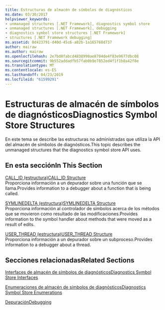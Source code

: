 ```yaml
---
title: Estructuras de almacén de símbolos de diagnósticos
ms.date: 03/30/2017
helpviewer_keywords:
- unmanaged structures [.NET Framework], diagnostics symbol store
- unmanaged structures [.NET Framework], debugging
- diagnostics symbol store structures [.NET Framework]
- structures [.NET Framework debugging]
ms.assetid: 0d423791-d40d-45c6-a82b-1a165768d737
author: mairaw
ms.author: mairaw
ms.openlocfilehash: 2e7bd0fabcd4838990ae8704de4f83e9677dbc08
ms.sourcegitcommit: 9b552addadfb57fab0b9e7852ed4f1f1b8a42f8e
ms.translationtype: MT
ms.contentlocale: es-ES
ms.lasthandoff: 04/23/2019
ms.locfileid: "61599291"
---
```

# <a name="diagnostics-symbol-store-structures"></a><span data-ttu-id="e0921-102">Estructuras de almacén de símbolos de diagnósticos</span><span class="sxs-lookup"><span data-stu-id="e0921-102">Diagnostics Symbol Store Structures</span></span>
<span data-ttu-id="e0921-103">En este tema se describe las estructuras no administradas que utiliza la API del almacén de símbolos de diagnósticos.</span><span class="sxs-lookup"><span data-stu-id="e0921-103">This topic describes the unmanaged structures that the diagnostics symbol store API uses.</span></span>  
  
## <a name="in-this-section"></a><span data-ttu-id="e0921-104">En esta sección</span><span class="sxs-lookup"><span data-stu-id="e0921-104">In This Section</span></span>  
 [<span data-ttu-id="e0921-105">CALL_ID (estructura)</span><span class="sxs-lookup"><span data-stu-id="e0921-105">CALL_ID Structure</span></span>](../../../../docs/framework/unmanaged-api/diagnostics/call-id-structure.md)  
 <span data-ttu-id="e0921-106">Proporciona información a un depurador sobre una función que se llama.</span><span class="sxs-lookup"><span data-stu-id="e0921-106">Provides information to a debugger about a function that is being called.</span></span>  
  
 [<span data-ttu-id="e0921-107">SYMLINEDELTA (estructura)</span><span class="sxs-lookup"><span data-stu-id="e0921-107">SYMLINEDELTA Structure</span></span>](../../../../docs/framework/unmanaged-api/diagnostics/symlinedelta-structure.md)  
 <span data-ttu-id="e0921-108">Proporciona información al controlador de símbolos acerca de los métodos que se movieron como resultado de las modificaciones.</span><span class="sxs-lookup"><span data-stu-id="e0921-108">Provides information to the symbol handler about methods that were moved as a result of edits.</span></span>  
  
 [<span data-ttu-id="e0921-109">USER_THREAD (estructura)</span><span class="sxs-lookup"><span data-stu-id="e0921-109">USER_THREAD Structure</span></span>](../../../../docs/framework/unmanaged-api/diagnostics/user-thread-structure.md)  
 <span data-ttu-id="e0921-110">Proporciona información a un depurador sobre un subproceso.</span><span class="sxs-lookup"><span data-stu-id="e0921-110">Provides information to a debugger about a thread.</span></span>  
  
## <a name="related-sections"></a><span data-ttu-id="e0921-111">Secciones relacionadas</span><span class="sxs-lookup"><span data-stu-id="e0921-111">Related Sections</span></span>  
 [<span data-ttu-id="e0921-112">Interfaces de almacén de símbolos de diagnósticos</span><span class="sxs-lookup"><span data-stu-id="e0921-112">Diagnostics Symbol Store Interfaces</span></span>](../../../../docs/framework/unmanaged-api/diagnostics/diagnostics-symbol-store-interfaces.md)  
  
 [<span data-ttu-id="e0921-113">Enumeraciones de almacén de símbolos de diagnósticos</span><span class="sxs-lookup"><span data-stu-id="e0921-113">Diagnostics Symbol Store Enumerations</span></span>](../../../../docs/framework/unmanaged-api/diagnostics/diagnostics-symbol-store-enumerations.md)  
  
 [<span data-ttu-id="e0921-114">Depuración</span><span class="sxs-lookup"><span data-stu-id="e0921-114">Debugging</span></span>](../../../../docs/framework/unmanaged-api/debugging/index.md)
